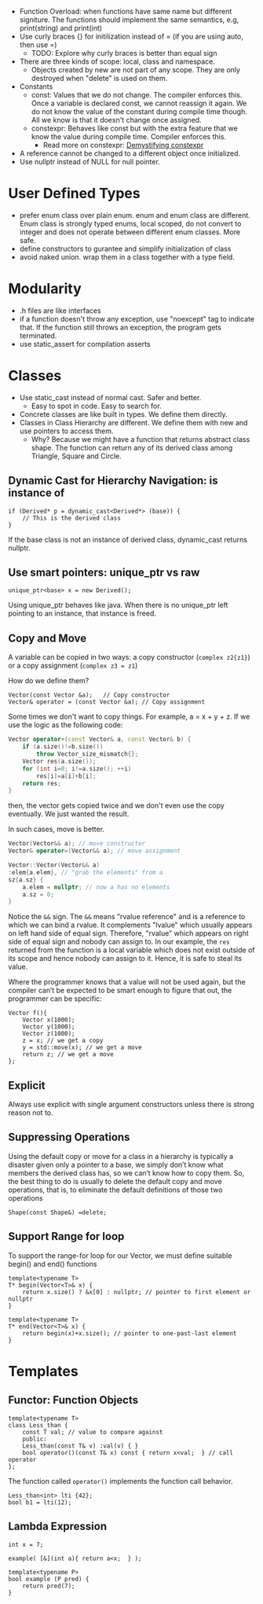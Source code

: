 - Function Overload: when functions have same name but different signiture. The functions should implement the same semantics, e.g, print(string) and print(int)
- Use curly braces {} for initilization instead of = (if you are using auto, then use =)
    - TODO: Explore why curly braces is better than equal sign
- There are three kinds of scope: local, class and namespace.
    - Objects created by new are not part of any scope. They are only destroyed when "delete" is used on them.
- Constants
    - const: Values that we do not change. The compiler enforces this. Once a variable is declared const, we cannot reassign it again. We do not know the value of the constant during compile time though. All we know is that it doesn't change once assigned.
    - constexpr: Behaves like const but with the extra feature that we know the value during compile time. Compiler enforces this.
        - Read more on constexpr: [Demystifying constexpr](https://blog.quasardb.net/2016/11/22/demystifying-constexpr)
- A reference cannot be changed to a different object once initialized.
- Use nullptr instead of NULL for null pointer.

# User Defined Types

- prefer enum class over plain enum. enum and enum class are different. Enum class is strongly typed enums, local scoped, do not convert to integer and does not operate between different enum classes. More safe.
- define constructors to gurantee and simplify initialization of class
- avoid naked union. wrap them in a class together with a type field.

# Modularity

- .h files are like interfaces
- if a function doesn't throw any exception, use "noexcept" tag to indicate that. If the function still throws an exception, the program gets terminated.
- use static_assert for compilation asserts

# Classes

- Use static_cast instead of normal cast. Safer and better.
    - Easy to spot in code. Easy to search for.
- Concrete classes are like built in types. We define them directly.
- Classes in Class Hierarchy are different. We define them with new and use pointers to access them.
    - Why? Because we might have a function that returns abstract class shape. The function can return any of its derived class among Triangle, Square and Circle.

## Dynamic Cast for Hierarchy Navigation: is instance of

```
if (Derived* p = dynamic_cast<Derived*> (base)) {
    // This is the derived class
}
```

If the base class is not an instance of derived class, dynamic_cast returns nullptr.

## Use smart pointers: unique_ptr vs raw

```
unique_ptr<base> x = new Derived();
```

Using unique_ptr behaves like java. When there is no unique_ptr left pointing to an instance, that instance is freed.

## Copy and Move

A variable can be copied in two ways: a copy constructor (`complex z2{z1}`) or a copy assignment (`complex z3 = z1`)

How do we define them?

```
Vector(const Vector &a);   // Copy constructor
Vector& operator = (const Vector &a); // Copy assignment
```

Some times we don't want to copy things. For example, a = x + y + z. If we use the logic as the following code:

```cpp
Vector operator+(const Vector& a, const Vector& b) {
    if (a.size()!=b.size())
        throw Vector_size_mismatch{};
    Vector res(a.size());
    for (int i=0; i!=a.size(); ++i)
        res[i]=a[i]+b[i];
    return res;
}
```
then, the vector gets copied twice and we don't even use the copy eventually. We just wanted the result.

In such cases, move is better.

```cpp
Vector(Vector&& a); // move constructor
Vector& operator=(Vector&& a); // move assignment

Vector::Vector(Vector&& a)
:elem{a.elem}, // "grab the elements" from a
sz{a.sz} {
    a.elem = nullptr; // now a has no elements
    a.sz = 0;
}

```

Notice the `&&` sign. The `&&` means "rvalue reference" and is a reference to which we can bind a rvalue. It complements "lvalue" which usually appears on left hand side of equal sign. Therefore, "rvalue" which appears on right side of equal sign and nobody can assign to. In our example, the `res` returned from the function is a local variable which does not exist outside of its scope and hence nobody can assign to it. Hence, it is safe to steal its value.

Where the programmer knows that a value will not be used again, but the compiler can’t be expected to be smart enough to figure that out, the programmer can be specific:

```
Vector f(){
    Vector x(1000);
    Vector y(1000);
    Vector z(1000);
    z = x; // we get a copy
    y = std::move(x); // we get a move
    return z; // we get a move  
};
```

## Explicit
Always use explicit with single argument constructors unless there is strong reason not to.

## Suppressing Operations

Using the default copy or move for a class in a hierarchy is typically a disaster given only a pointer to a base, we simply don’t know what members the derived class has, so we can’t know how to copy them. So, the best thing to do is usually to delete the default copy and move operations, that is, to eliminate the default definitions of those two operations

```
Shape(const Shape&) =delete;
```

## Support Range for loop

To support the range-for loop for our Vector, we must define suitable begin() and end() functions

```
template<typename T>
T* begin(Vector<T>& x) {
    return x.size() ? &x[0] : nullptr; // pointer to first element or nullptr
}

template<typename T>
T* end(Vector<T>& x) {
    return begin(x)+x.size(); // pointer to one-past-last element
}
```

# Templates

## Functor: Function Objects

```
template<typename T>
class Less_than {
    const T val; // value to compare against
    public:
    Less_than(const T& v) :val(v) { }
    bool operator()(const T& x) const { return x<val;  } // call operator 
};
```

The function called `operator()` implements the function call behavior.

```
Less_than<int> lti {42};
bool b1 = lti(12);
```

## Lambda Expression

```
int x = 7;

example( [&](int a){ return a<x;  } );

template<typename P>
bool example (P pred) {
    return pred(7);
}
```

